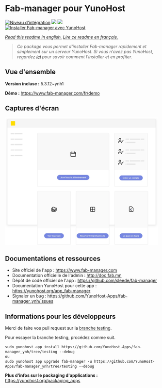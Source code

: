 # Fab-manager pour YunoHost

[![Niveau d'intégration](https://dash.yunohost.org/integration/fab-manager.svg)](https://dash.yunohost.org/appci/app/fab-manager) ![](https://ci-apps.yunohost.org/ci/badges/fab-manager.status.svg) ![](https://ci-apps.yunohost.org/ci/badges/fab-manager.maintain.svg)  
[![Installer Fab-manager avec YunoHost](https://install-app.yunohost.org/install-with-yunohost.svg)](https://install-app.yunohost.org/?app=fab-manager)

*[Read this readme in english.](./README.md)*
*[Lire ce readme en français.](./README_fr.md)*

> *Ce package vous permet d'installer Fab-manager rapidement et simplement sur un serveur YunoHost.
Si vous n'avez pas YunoHost, regardez [ici](https://yunohost.org/#/install) pour savoir comment l'installer et en profiter.*

## Vue d'ensemble



**Version incluse :** 5.3.12~ynh1

**Démo :** https://www.fab-manager.com/fr/demo

## Captures d'écran

![](./doc/screenshots/dashboard-mockup.webp)

## Documentations et ressources

* Site officiel de l'app : https://www.fab-manager.com
* Documentation officielle de l'admin : http://doc.fab.mn
* Dépôt de code officiel de l'app : https://github.com/sleede/fab-manager
* Documentation YunoHost pour cette app : https://yunohost.org/app_fab-manager
* Signaler un bug : https://github.com/YunoHost-Apps/fab-manager_ynh/issues

## Informations pour les développeurs

Merci de faire vos pull request sur la [branche testing](https://github.com/YunoHost-Apps/fab-manager_ynh/tree/testing).

Pour essayer la branche testing, procédez comme suit.
```
sudo yunohost app install https://github.com/YunoHost-Apps/fab-manager_ynh/tree/testing --debug
ou
sudo yunohost app upgrade fab-manager -u https://github.com/YunoHost-Apps/fab-manager_ynh/tree/testing --debug
```

**Plus d'infos sur le packaging d'applications :** https://yunohost.org/packaging_apps
